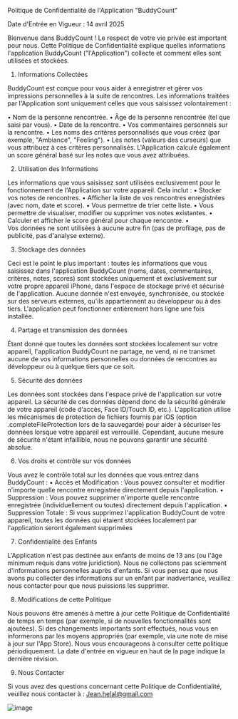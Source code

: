 Politique de Confidentialité de l'Application "BuddyCount"

Date d'Entrée en Vigueur : 14 avril 2025 

Bienvenue dans BuddyCount ! Le respect de votre vie privée est important pour nous. 
Cette Politique de Confidentialité explique quelles informations l'application BuddyCount ("l'Application") collecte et comment elles sont utilisées et stockées.

1. Informations Collectées

BuddyCount est conçue pour vous aider à enregistrer et gérer vos impressions personnelles à la suite de rencontres. 
Les informations traitées par l'Application sont uniquement celles que vous saisissez volontairement :

•	Nom de la personne rencontrée.
•	Âge de la personne rencontrée (tel que saisi par vous).
•	Date de la rencontre.
•	Vos commentaires personnels sur la rencontre.
•	Les noms des critères personnalisés que vous créez (par exemple, "Ambiance", "Feeling").
•	Les notes (valeurs des curseurs) que vous attribuez à ces critères personnalisés.
L'Application calcule également un score général basé sur les notes que vous avez attribuées.

2. Utilisation des Informations

Les informations que vous saisissez sont utilisées exclusivement pour le fonctionnement de l'Application sur votre appareil. 
Cela inclut :
•	Stocker vos notes de rencontres.
•	Afficher la liste de vos rencontres enregistrées (avec nom, date et score).
•	Vous permettre de trier cette liste.
•	Vous permettre de visualiser, modifier ou supprimer vos notes existantes.
•	Calculer et afficher le score général pour chaque rencontre.
•	
Vos données ne sont utilisées à aucune autre fin (pas de profilage, pas de publicité, pas d'analyse externe).

3. Stockage des données

Ceci est le point le plus important : toutes les informations que vous saisissez dans l'application BuddyCount (noms, dates, commentaires, critères, notes, scores) sont stockées uniquement et exclusivement sur votre propre appareil iPhone, dans l'espace de stockage privé et sécurisé de l'application.
Aucune donnée n'est envoyée, synchronisée, ou stockée sur des serveurs externes, qu'ils appartiennent au développeur ou à des tiers. L'application peut fonctionner entièrement hors ligne une fois installée.

4. Partage et transmission des données

Étant donné que toutes les données sont stockées localement sur votre appareil, l'application BuddyCount ne partage, ne vend, ni ne transmet aucune de vos informations personnelles ou données de rencontres au développeur ou à quelque tiers que ce soit.

5. Sécurité des données

Les données sont stockées dans l'espace privé de l'application sur votre appareil. 
La sécurité de ces données dépend donc de la sécurité générale de votre appareil (code d'accès, Face ID/Touch ID, etc.). 
L'application utilise les mécanismes de protection de fichiers fournis par iOS (option .completeFileProtection lors de la sauvegarde) pour aider à sécuriser les données lorsque votre appareil est verrouillé. 
Cependant, aucune mesure de sécurité n'étant infaillible, nous ne pouvons garantir une sécurité absolue.

6. Vos droits et contrôle sur vos données

Vous avez le contrôle total sur les données que vous entrez dans BuddyCount :
•	Accès et Modification : Vous pouvez consulter et modifier n'importe quelle rencontre enregistrée directement depuis l'application.
•	Suppression : Vous pouvez supprimer n'importe quelle rencontre enregistrée (individuellement ou toutes) directement depuis l'application.
•	Suppression Totale : Si vous supprimez l'application BuddyCount de votre appareil, toutes les données qui étaient stockées localement par l'application seront également supprimées


7. Confidentialité des Enfants

L'Application n'est pas destinée aux enfants de moins de 13 ans (ou l'âge minimum requis dans votre juridiction). Nous ne collectons pas sciemment d'informations personnelles auprès d'enfants. Si vous pensez que nous avons pu collecter des informations sur un enfant par inadvertance, veuillez nous contacter pour que nous puissions les supprimer.  

8. Modifications de cette Politique

Nous pouvons être amenés à mettre à jour cette Politique de Confidentialité de temps en temps (par exemple, si de nouvelles fonctionnalités sont ajoutées). Si des changements importants sont effectués, nous vous en informerons par les moyens appropriés (par exemple, via une note de mise à jour sur l'App Store). Nous vous encourageons à consulter cette politique périodiquement. La date d'entrée en vigueur en haut de la page indique la dernière révision.

9. Nous Contacter

Si vous avez des questions concernant cette Politique de Confidentialité, veuillez nous contacter à :
Jean.helal@gmail.com

![image](https://github.com/user-attachments/assets/a54629a1-e6bc-48bb-ac1c-39ab65b54069)
